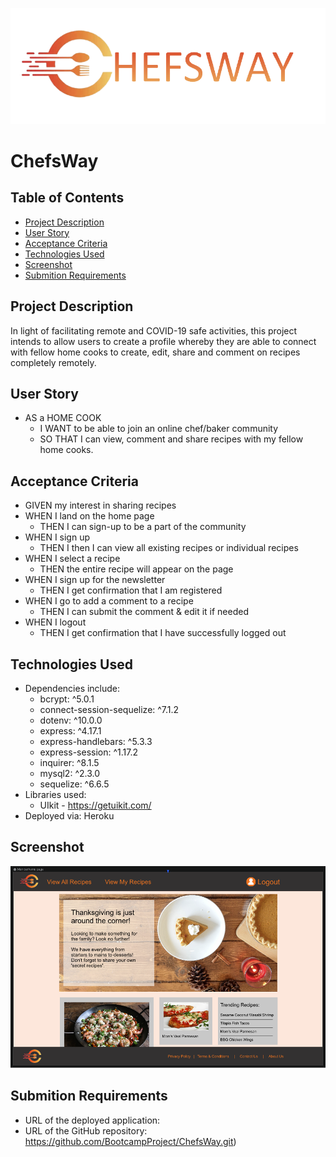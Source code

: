![ChefsWay](./public/images/Homepage_Logo_extended_icon.png)
# ChefsWay

## Table of Contents
* [Project Description](#Project-Description)
* [User Story](#User-Story)
* [Acceptance Criteria](#Acceptance-Criteria)
* [Technologies Used](#Technologies-Used)
* [Screenshot](#Screenshot)
* [Submition Requirements](#Submition-Requirements)

## Project Description
In light of facilitating remote and COVID-19 safe activities, this project intends to allow users to create a profile whereby they are able to connect with fellow home cooks to create, edit, share and comment on recipes completely remotely.

## User Story
* AS a HOME COOK
    * I WANT to be able to join an online chef/baker community
    * SO THAT I can view, comment and share recipes with my fellow home cooks.



## Acceptance Criteria
* GIVEN my interest in sharing recipes
* WHEN I land on the home page
    * THEN I can sign-up to be a part of the community
* WHEN I sign up
    * THEN I then I can view all existing recipes or individual recipes
* WHEN I select a recipe
    * THEN the entire recipe will appear on the page
* WHEN I sign up for the newsletter
    * THEN I get confirmation that I am registered
* WHEN I go to add a comment to a recipe
    * THEN I can submit the comment & edit it if needed
* WHEN I logout
    * THEN I get confirmation that I have successfully logged out

## Technologies Used
* Dependencies include:
    * bcrypt: ^5.0.1
    * connect-session-sequelize: ^7.1.2
    * dotenv: ^10.0.0
    * express: ^4.17.1
    * express-handlebars: ^5.3.3
    * express-session: ^1.17.2
    * inquirer: ^8.1.5
    * mysql2: ^2.3.0
    * sequelize: ^6.6.5
* Libraries used:
    * UIkit - https://getuikit.com/
* Deployed via: Heroku

## Screenshot
![ChefsWay](./public/images/HomePage.png)

## Submition Requirements
* URL of the deployed application: 
* URL of the GitHub repository: https://github.com/BootcampProject/ChefsWay.git)